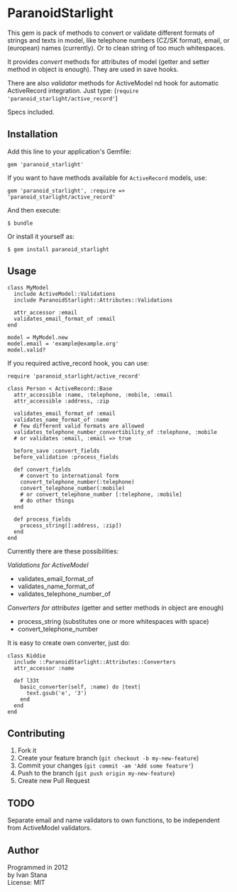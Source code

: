 # ParanoidStarlight

This gem is pack of methods to convert or validate
different formats of strings and texts in model,
like telephone numbers (CZ/SK format),
email, or (european) names (currently).
Or to clean string of too much whitespaces.

It provides *convert* methods for attributes of model
(getter and setter method in object is enough).
They are used in save hooks.

There are also *validator* methods for ActiveModel
nd hook for automatic ActiveRecord integration.
Just type: (`require 'paranoid_starlight/active_record'`)

Specs included.

## Installation

Add this line to your application's Gemfile:

    gem 'paranoid_starlight'

If you want to have methods available for `ActiveRecord` models, use:
    
    gem 'paranoid_starlight', :require => 'paranoid_starlight/active_record'

And then execute:

    $ bundle

Or install it yourself as:

    $ gem install paranoid_starlight

## Usage

    class MyModel
      include ActiveModel::Validations
      include ParanoidStarlight::Attributes::Validations
      
      attr_accessor :email
      validates_email_format_of :email
    end

    model = MyModel.new
    model.email = 'example@example.org'
    model.valid?


If you required active_record hook, you can use:

    require 'paranoid_starlight/active_record'

    class Person < ActiveRecord::Base
      attr_accessible :name, :telephone, :mobile, :email
      attr_accessible :address, :zip

      validates_email_format_of :email
      validates_name_format_of :name
      # few different valid formats are allowed
      validates_telephone_number_convertibility_of :telephone, :mobile
      # or validates :email, :email => true

      before_save :convert_fields
      before_validation :process_fields

      def convert_fields
        # convert to international form
        convert_telephone_number(:telephone)
        convert_telephone_number(:mobile)
        # or convert_telephone_number [:telephone, :mobile]
        # do other things
      end

      def process_fields
        process_string([:address, :zip])
      end
    end

Currently there are these possibilities:

*Validations for ActiveModel*

- validates_email_format_of
- validates_name_format_of
- validates_telephone_number_of

*Converters for attributes* (getter and setter methods in object are enough)

- process_string (substitutes one or more whitespaces with space)
- convert_telephone_number

It is easy to create own converter, just do:

    class Kiddie
      include ::ParanoidStarlight::Attributes::Converters
      attr_accessor :name
      
      def l33t
        basic_converter(self, :name) do |text|
          text.gsub('e', '3')
        end
      end
    end


## Contributing

1. Fork it
2. Create your feature branch (`git checkout -b my-new-feature`)
3. Commit your changes (`git commit -am 'Add some feature'`)
4. Push to the branch (`git push origin my-new-feature`)
5. Create new Pull Request

## TODO

Separate email and name validators to own functions, to be independent from ActiveModel validators.

## Author
Programmed in 2012  
by Ivan Stana  
License: MIT  

